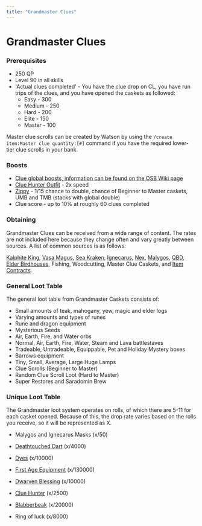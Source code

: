 ```yaml
---
title: "Grandmaster Clues"
---
```


# Grandmaster Clues

### Prerequisites

- 250 QP
- Level 90 in all skills
- 'Actual clues completed' - You have the clue drop on CL, you have run trips of the clues, and you have opened the caskets as followed:
  - Easy - 300
  - Medium - 250
  - Hard - 200
  - Elite - 150
  - Master - 100

Master clue scrolls can be created by Watson by using the `/create item:Master clue quantity:[#]` command if you have the required lower-tier clue scrolls in your bank.

### Boosts

- [Clue global boosts, information can be found on the OSB Wiki page](https://wiki.oldschool.gg/miscellaneous/clue-scrolls/boosts#global-boosts)
- [Clue Hunter Outfit](equippables/#clue-hunter-outfit) - 2x speed
- [Zippy](https://bso-wiki.oldschool.gg/custom-items/pets#resource-gathering-and-loot-effecting-pets) - 1/15 chance to double, chance of Beginner to Master caskets, UMB and TMB (stacks with global double)
- Clue score - up to 10% at roughly 60 clues completed

### Obtaining

Grandmaster Clues can be received from a wide range of content. The rates are not included here because they change often and vary greatly between sources. A list of common sources is as follows:

[Kalphite King](https://bso-wiki.oldschool.gg/bosses/kalphite-king), [Vasa Magus](../bso-custom-killables/bosses/vasa-magus.md), [Sea Kraken](https://bso-wiki.oldschool.gg/bosses/sea-kraken), [Ignecarus](https://bso-wiki.oldschool.gg/bosses/ignecarus), [Nex](https://bso-wiki.oldschool.gg/bosses/nex), [Malygos](https://bso-wiki.oldschool.gg/bosses/malygos), [QBD](../bso-custom-killables/demi-bosses/queen-black-dragon.md#rewards), [Elder Birdhouses](../skills/hunter.md), Fishing, Woodcutting, Master Clue Caskets, and [Item Contracts](https://bso-wiki.oldschool.gg/custom-items/item-contracts).

### General Loot Table

The general loot table from Grandmaster Caskets consists of:

- Small amounts of teak, mahogany, yew, magic and elder logs
- Varying amounts and types of runes
- Rune and dragon equipment
- Mysterious Seeds
- Air, Earth, Fire, and Water orbs
- Normal, Air, Earth, Fire, Water, Steam and Lava battlestaves
- Tradeable, Untradeable, Equippable, Pet and Holiday Mystery boxes
- Barrows equipment
- Tiny, Small, Average, Large Huge Lamps
- Clue Scrolls (Beginner to Master)
- Random Clue Scroll Loot (Hard to Master)
- Super Restores and Saradomin Brew

### Unique Loot Table

The Grandmaster loot system operates on rolls, of which there are 5-11 for each casket opened. Because of this, the drop rate varies based on the rolls you receive, so it will be represented as X.

- Malygos and Ignecarus Masks (x/50)

- [Deathtouched Dart](https://bso-wiki.oldschool.gg/custom-items/misc) (x/4000)

- [Dyes](https://bso-wiki.oldschool.gg/custom-items/dyes?q=dyes) (x/10000)

- [First Age Equipment](https://bso-wiki.oldschool.gg/custom-items/equippables#first-age) (x/130000)

- [Dwarven Blessing](https://bso-wiki.oldschool.gg/custom-items/equippables#dwarven-equipment) (x/10000)

- [Clue Hunter](https://bso-wiki.oldschool.gg/custom-items/equippables#clue-hunter-outfit) (x/2500)

- [Blabberbeak](pets.md#meme-pets-and-no-perk-pets) (x/20000)
- Ring of luck (x/8000)
